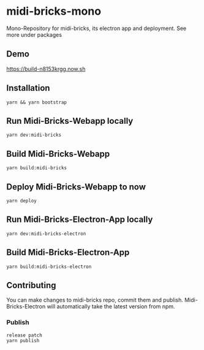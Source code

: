 # midi-bricks-mono

Mono-Repository for midi-bricks, its electron app and deployment. See more under packages

## Demo

https://build-n8153krgg.now.sh

## Installation

```
yarn && yarn bootstrap
```

## Run Midi-Bricks-Webapp locally

```
yarn dev:midi-bricks
```

## Build Midi-Bricks-Webapp

```
yarn build:midi-bricks
```

## Deploy Midi-Bricks-Webapp to now

```
yarn deploy
```

## Run Midi-Bricks-Electron-App locally

```
yarn dev:midi-bricks-electron
```

## Build Midi-Bricks-Electron-App

```
yarn build:midi-bricks-electron
```

## Contributing

You can make changes to midi-bricks repo, commit them and publish. Midi-Bricks-Electron will automatically take the latest version from npm.


### Publish

```
release patch
yarn publish
```
